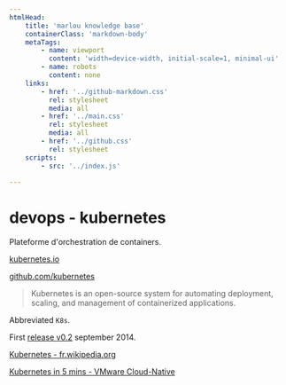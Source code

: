 ```yaml
---
htmlHead:
    title: 'marlou knowledge base' 
    containerClass: 'markdown-body'
    metaTags:
        - name: viewport
          content: 'width=device-width, initial-scale=1, minimal-ui'
        - name: robots
          content: none
    links:
        - href: '../github-markdown.css'
          rel: stylesheet
          media: all
        - href: '../main.css'
          rel: stylesheet
          media: all
        - href: '../github.css'
          rel: stylesheet
    scripts:
        - src: '../index.js'

---
```


# devops - kubernetes

Plateforme d'orchestration de containers.

[kubernetes.io](https://kubernetes.io/)

[github.com/kubernetes](https://github.com/kubernetes)

> Kubernetes is an open-source system for automating deployment, scaling, and management of containerized applications.

Abbreviated `K8s`. 

First [release v0.2](https://github.com/kubernetes/kubernetes/releases/tag/v0.2) september 2014.

[Kubernetes - fr.wikipedia.org](https://fr.wikipedia.org/wiki/Kubernetes)

[Kubernetes in 5 mins - VMware Cloud-Native](https://www.youtube.com/watch?v=PH-2FfFD2PU)
